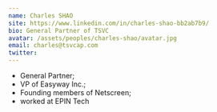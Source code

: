 ```yaml
---
name: Charles SHAO
site: https://www.linkedin.com/in/charles-shao-bb2ab7b9/
bio: General Partner of TSVC
avatar: /assets/peoples/charles-shao/avatar.jpg
email: charles@tsvcap.com
twitter: 
---
```


- General Partner;
- VP of Easyway Inc.;
- Founding members of Netscreen;
- worked at EPIN Tech
